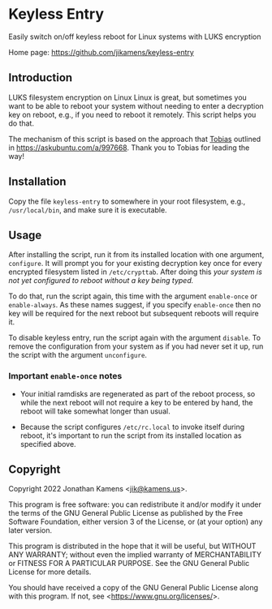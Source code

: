 Keyless Entry
=============

Easily switch on/off keyless reboot for Linux systems with LUKS encryption

Home page: <https://github.com/jikamens/keyless-entry>

Introduction
------------

LUKS filesystem encryption on Linux Linux is great, but sometimes you
want to be able to reboot your system without needing to enter a
decryption key on reboot, e.g., if you need to reboot it remotely.
This script helps you do that.

The mechanism of this script is based on the approach that
[Tobias](https://askubuntu.com/users/344231/tobias) outlined in
<https://askubuntu.com/a/997668>. Thank you to Tobias for leading the
way!

Installation
------------

Copy the file `keyless-entry` to somewhere in your root filesystem, e.g., `/usr/local/bin`, and make sure it is executable.

Usage
-----

After installing the script, run it from its installed location with
one argument, `configure`. It will prompt you for your existing
decryption key once for every encrypted filesystem listed in
`/etc/crypttab`. After doing this _your system is not yet configured
to reboot without a key being typed._

To do that, run the script again, this time with the argument
`enable-once` or `enable-always`. As these names suggest, if you
specify `enable-once` then no key will be required for the next reboot
but subsequent reboots will require it.

To disable keyless entry, run the script again with the argument
`disable`. To remove the configuration from your system as if you had
never set it up, run the script with the argument `unconfigure`.

### Important `enable-once` notes

* Your initial ramdisks are regenerated as part of the reboot process,
  so while the next reboot will not require a key to be entered by
  hand, the reboot will take somewhat longer than usual.

* Because the script configures `/etc/rc.local` to invoke itself
  during reboot, it's important to run the script from its installed
  location as specified above.

Copyright
---------

Copyright 2022 Jonathan Kamens <<jik@kamens.us>>.

This program is free software: you can redistribute it and/or modify
it under the terms of the GNU General Public License as published by
the Free Software Foundation, either version 3 of the License, or (at
your option) any later version.

This program is distributed in the hope that it will be useful, but
WITHOUT ANY WARRANTY; without even the implied warranty of
MERCHANTABILITY or FITNESS FOR A PARTICULAR PURPOSE. See the GNU
General Public License for more details.

You should have received a copy of the GNU General Public License
along with this program. If not, see <<https://www.gnu.org/licenses/>>.
